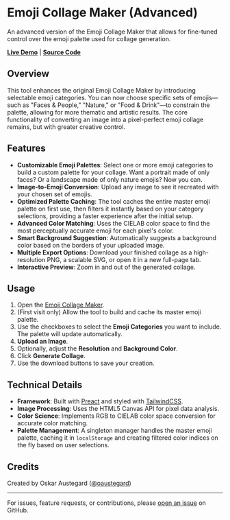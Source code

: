 # Emoji Collage Maker (Advanced)

An advanced version of the Emoji Collage Maker that allows for fine-tuned control over the emoji palette used for collage generation.

**[Live Demo](https://austegard.com/fun-and-games/emoji-collage2.html)** | **[Source Code](https://github.com/oaustegard/oaustegard.github.io/blob/main/fun-and-games/emoji-collage2.html)**

## Overview

This tool enhances the original Emoji Collage Maker by introducing selectable emoji categories. You can now choose specific sets of emojis—such as "Faces & People," "Nature," or "Food & Drink"—to constrain the palette, allowing for more thematic and artistic results. The core functionality of converting an image into a pixel-perfect emoji collage remains, but with greater creative control.

## Features

-   **Customizable Emoji Palettes**: Select one or more emoji categories to build a custom palette for your collage. Want a portrait made of only faces? Or a landscape made of only nature emojis? Now you can.
-   **Image-to-Emoji Conversion**: Upload any image to see it recreated with your chosen set of emojis.
-   **Optimized Palette Caching**: The tool caches the entire master emoji palette on first use, then filters it instantly based on your category selections, providing a faster experience after the initial setup.
-   **Advanced Color Matching**: Uses the CIELAB color space to find the most perceptually accurate emoji for each pixel's color.
-   **Smart Background Suggestion**: Automatically suggests a background color based on the borders of your uploaded image.
-   **Multiple Export Options**: Download your finished collage as a high-resolution PNG, a scalable SVG, or open it in a new full-page tab.
-   **Interactive Preview**: Zoom in and out of the generated collage.

## Usage

1.  Open the [Emoji Collage Maker](https://austegard.com/fun-and-games/emoji-collage2.html).
2.  (First visit only) Allow the tool to build and cache its master emoji palette.
3.  Use the checkboxes to select the **Emoji Categories** you want to include. The palette will update automatically.
4.  **Upload an Image**.
5.  Optionally, adjust the **Resolution** and **Background Color**.
6.  Click **Generate Collage**.
7.  Use the download buttons to save your creation.

## Technical Details

-   **Framework**: Built with [Preact](https://preactjs.com/) and styled with [TailwindCSS](https://tailwindcss.com/).
-   **Image Processing**: Uses the HTML5 Canvas API for pixel data analysis.
-   **Color Science**: Implements RGB to CIELAB color space conversion for accurate color matching.
-   **Palette Management**: A singleton manager handles the master emoji palette, caching it in `localStorage` and creating filtered color indices on the fly based on user selections.

## Credits

Created by Oskar Austegard ([@oaustegard](https://github.com/oaustegard))

---

For issues, feature requests, or contributions, please [open an issue](https://github.com/oaustegard/oaustegard.github.io/issues) on GitHub.